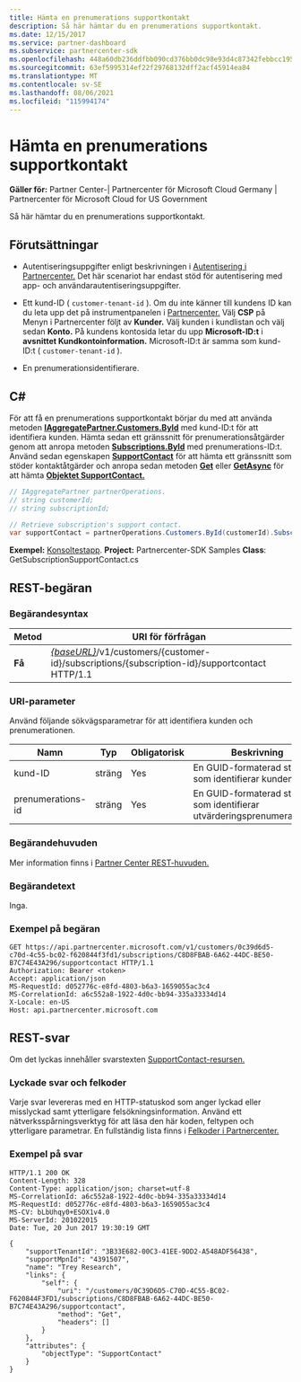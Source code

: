 ```yaml
---
title: Hämta en prenumerations supportkontakt
description: Så här hämtar du en prenumerations supportkontakt.
ms.date: 12/15/2017
ms.service: partner-dashboard
ms.subservice: partnercenter-sdk
ms.openlocfilehash: 448a60db236ddfbb090cd376bb0dc98e93d4c87342febbcc1958ccd6033fa900
ms.sourcegitcommit: 63ef5995314ef22f29768132dff2acf45914ea84
ms.translationtype: MT
ms.contentlocale: sv-SE
ms.lasthandoff: 08/06/2021
ms.locfileid: "115994174"
---
```

# <a name="get-a-subscriptions-support-contact"></a>Hämta en prenumerations supportkontakt

**Gäller för:** Partner Center-| Partnercenter för Microsoft Cloud Germany | Partnercenter för Microsoft Cloud for US Government

Så här hämtar du en prenumerations supportkontakt.

## <a name="prerequisites"></a>Förutsättningar

- Autentiseringsuppgifter enligt beskrivningen i [Autentisering i Partnercenter.](partner-center-authentication.md) Det här scenariot har endast stöd för autentisering med app- och användarautentiseringsuppgifter.

- Ett kund-ID ( `customer-tenant-id` ). Om du inte känner till kundens ID kan du leta upp det på instrumentpanelen i [Partnercenter.](https://partner.microsoft.com/dashboard) Välj **CSP** på Menyn i Partnercenter följt av **Kunder.** Välj kunden i kundlistan och välj sedan **Konto.** På kundens kontosida letar du upp **Microsoft-ID:t** i **avsnittet Kundkontoinformation.** Microsoft-ID:t är samma som kund-ID:t ( `customer-tenant-id` ).

- En prenumerationsidentifierare.

## <a name="c"></a>C\#

För att få en prenumerations supportkontakt börjar du med att använda metoden [**IAggregatePartner.Customers.ById**](/dotnet/api/microsoft.store.partnercenter.customers.icustomercollection.byid) med kund-ID:t för att identifiera kunden. Hämta sedan ett gränssnitt för prenumerationsåtgärder genom att anropa metoden [**Subscriptions.ById**](/dotnet/api/microsoft.store.partnercenter.customerusers.icustomerusercollection.byid) med prenumerations-ID:t. Använd sedan egenskapen [**SupportContact**](/dotnet/api/microsoft.store.partnercenter.subscriptions.isubscription.supportcontact) för att hämta ett gränssnitt som stöder kontaktåtgärder och anropa sedan metoden [**Get**](/dotnet/api/microsoft.store.partnercenter.subscriptions.isubscriptionconversioncollection.get) eller [**GetAsync**](/dotnet/api/microsoft.store.partnercenter.subscriptions.isubscriptionconversioncollection.getasync) för att hämta [**Objektet SupportContact.**](/dotnet/api/microsoft.store.partnercenter.models.subscriptions.supportcontact)

``` csharp
// IAggregatePartner partnerOperations.
// string customerId;
// string subscriptionId;

// Retrieve subscription's support contact.
var supportContact = partnerOperations.Customers.ById(customerId).Subscriptions.ById(subscriptionId).SupportContact.Get();
```

**Exempel:** [Konsoltestapp](console-test-app.md). **Project:** Partnercenter-SDK Samples **Class**: GetSubscriptionSupportContact.cs

## <a name="rest-request"></a>REST-begäran

### <a name="request-syntax"></a>Begärandesyntax

| Metod  | URI för förfrågan                                                                                                                    |
|---------|--------------------------------------------------------------------------------------------------------------------------------|
| **Få** | [*{baseURL}*](partner-center-rest-urls.md)/v1/customers/{customer-id}/subscriptions/{subscription-id}/supportcontact HTTP/1.1 |

### <a name="uri-parameter"></a>URI-parameter

Använd följande sökvägsparametrar för att identifiera kunden och prenumerationen.

| Namn            | Typ   | Obligatorisk | Beskrivning                                                     |
|-----------------|--------|----------|-----------------------------------------------------------------|
| kund-ID     | sträng | Yes      | En GUID-formaterad sträng som identifierar kunden.           |
| prenumerations-id | sträng | Yes      | En GUID-formaterad sträng som identifierar utvärderingsprenumerationen. |

### <a name="request-headers"></a>Begärandehuvuden

Mer information finns i [Partner Center REST-huvuden.](headers.md)

### <a name="request-body"></a>Begärandetext

Inga.

### <a name="request-example"></a>Exempel på begäran

```http
GET https://api.partnercenter.microsoft.com/v1/customers/0c39d6d5-c70d-4c55-bc02-f620844f3fd1/subscriptions/C8D8FBAB-6A62-44DC-BE50-B7C74E43A296/supportcontact HTTP/1.1
Authorization: Bearer <token>
Accept: application/json
MS-RequestId: d052776c-e8fd-4803-b6a3-1659055ac3c4
MS-CorrelationId: a6c552a8-1922-4d0c-bb94-335a33334d14
X-Locale: en-US
Host: api.partnercenter.microsoft.com
```

## <a name="rest-response"></a>REST-svar

Om det lyckas innehåller svarstexten [SupportContact-resursen.](subscription-resources.md#supportcontact)

### <a name="response-success-and-error-codes"></a>Lyckade svar och felkoder

Varje svar levereras med en HTTP-statuskod som anger lyckad eller misslyckad samt ytterligare felsökningsinformation. Använd ett nätverksspårningsverktyg för att läsa den här koden, feltypen och ytterligare parametrar. En fullständig lista finns i [Felkoder i Partnercenter.](error-codes.md)

### <a name="response-example"></a>Exempel på svar

```http
HTTP/1.1 200 OK
Content-Length: 328
Content-Type: application/json; charset=utf-8
MS-CorrelationId: a6c552a8-1922-4d0c-bb94-335a33334d14
MS-RequestId: d052776c-e8fd-4803-b6a3-1659055ac3c4
MS-CV: bLbUhqy0+ESOX1v4.0
MS-ServerId: 201022015
Date: Tue, 20 Jun 2017 19:30:19 GMT

{
    "supportTenantId": "3B33E682-00C3-41EE-9DD2-A548ADF56438",
    "supportMpnId": "4391507",
    "name": "Trey Research",
    "links": {
        "self": {
            "uri": "/customers/0C39D6D5-C70D-4C55-BC02-F620844F3FD1/subscriptions/C8D8FBAB-6A62-44DC-BE50-B7C74E43A296/supportcontact",
            "method": "Get",
            "headers": []
        }
    },
    "attributes": {
        "objectType": "SupportContact"
    }
}
```
